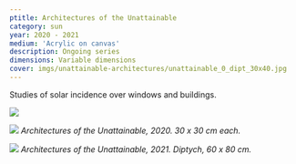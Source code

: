 ```yaml
---
ptitle: Architectures of the Unattainable
category: sun
year: 2020 - 2021
medium: 'Acrylic on canvas'
description: Ongoing series
dimensions: Variable dimensions
cover: imgs/unattainable-architectures/unattainable_0_dipt_30x40.jpg
---
```

Studies of solar incidence over windows and buildings.

![]({{site.baseurl}}/imgs/unattainable-architectures/unattainable_1_30x30.jpg)

![]({{site.baseurl}}/imgs/unattainable-architectures/unattainable_2_30x30.jpg)
_Architectures of the Unattainable, 2020. 30 x 30 cm each._

![]({{site.baseurl}}/imgs/unattainable-architectures/unattainable_0_dipt_30x40.jpg)
_Architectures of the Unattainable, 2021. Diptych, 60 x 80 cm._
